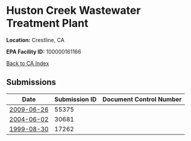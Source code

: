 # Huston Creek Wastewater Treatment Plant

**Location:** Crestline, CA

**EPA Facility ID:** 100000161166

[Back to CA Index](../../index.md)

## Submissions

| Date | Submission ID | Document Control Number |
|------|--------------|-------------------------|
| [2009-06-26](submissions/55375.md) | 55375 |  |
| [2004-06-02](submissions/30681.md) | 30681 |  |
| [1999-08-30](submissions/17262.md) | 17262 |  |
